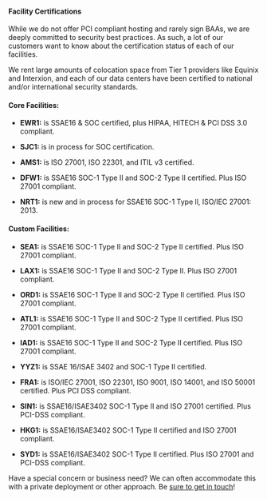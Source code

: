 <!-- <meta>
{
    "title":"Facility Certifications",
    "description":"Learn more about Facility Certifications at Packet",
    "tag":["Facility Certifications", "Legal Compliance"],
    "seo-title": "Facility Certifications - Packet Developer Docs",
    "seo-description": "Learn more about Facility Certifications at Packet",
    "og-title": "Facility Certifications",
    "og-description": "Learn more about Facility Certifications at Packet"
}
</meta> -->

#### Facility Certifications

While we do not offer PCI compliant hosting and rarely sign BAAs, we are deeply committed to security best practices. As such, a lot of our customers want to know about the certification status of each of our facilities.

We rent large amounts of colocation space from Tier 1 providers like Equinix and Interxion, and each of our data centers have been certified to national and/or international security standards.

#### Core Facilities:

* **EWR1:** is SSAE16 & SOC certified, plus HIPAA, HITECH & PCI DSS 3.0 compliant.
* **SJC1:**  is in process for SOC certification.
* **AMS1:** is ISO 27001, ISO 22301, and ITIL v3 certified.
* **DFW1:** is SSAE16 SOC-1 Type II and SOC-2 Type II certified. Plus ISO 27001 compliant.

* **NRT1:** is new and in process for SSAE16 SOC-1 Type ll, ISO/IEC 27001: 2013.

#### Custom Facilities:

* **SEA1:** is SSAE16 SOC-1 Type II and SOC-2 Type II certified. Plus ISO 27001 compliant.

* **LAX1:** is SSAE16 SOC-1 Type II and SOC-2 Type II. Plus ISO 27001 compliant.

* **ORD1:** is SSAE16 SOC-1 Type II and SOC-2 Type II certified. Plus ISO 27001 compliant.

* **ATL1:** is SSAE16 SOC-1 Type II and SOC-2 Type II certified. Plus ISO 27001 compliant.

* **IAD1:** is SSAE16 SOC-1 Type II and SOC-2 Type II certified. Plus ISO 27001 compliant.

* **YYZ1:** is SSAE 16/ISAE 3402 and SOC-1 Type II certified.

* **FRA1:** is ISO/IEC 27001, ISO 22301, ISO 9001, ISO 14001, and ISO 50001 certified. Plus PCI DSS compliant.

* **SIN1:** is SSAE16/ISAE3402 SOC-1 Type II and ISO 27001 certified. Plus PCI-DSS compliant.

* **HKG1:** is SSAE16/ISAE3402 SOC-1 Type II certified and ISO 27001 compliant.

* **SYD1:** is SSAE16/ISAE3402 SOC-1 Type II certified. Plus ISO 27001 and PCI-DSS compliant.

Have a special concern or business need? We can often accommodate this with a private deployment or other approach. Be [sure to get in touch](https://www.packet.com/about/contact/)!

